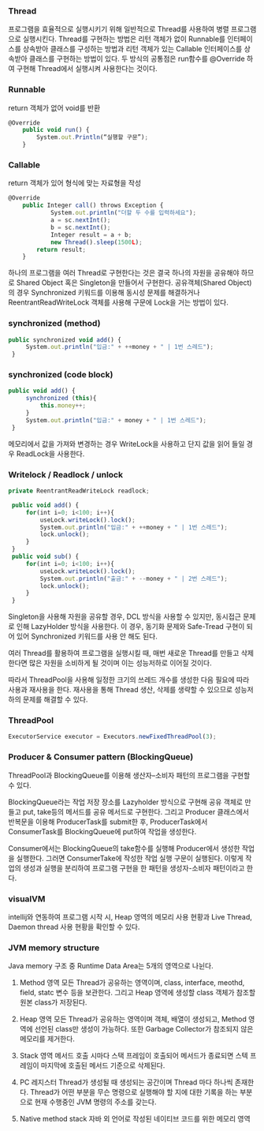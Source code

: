 ### Thread
프로그램을 효율적으로 실행시키기 위해 일반적으로 Thread를 사용하여 병렬 프로그램으로 실행시킨다.
Thread를 구현하는 방법은 리턴 객체가 없이 Runnable를 인터페이스를 상속받아 클래스를 구성하는 방법과
리턴 객체가 있는 Callable 인터페이스를 상속받아 클래스를 구현하는 방법이 있다.
두 방식의 공통점은 run함수를 @Override 하여 구현해 Thread에서 실행시켜 사용한다는 것이다.

### Runnable
return 객체가 없어 void를 반환
```javascript
@Override
    public void run() {
        System.out.Println(“실행할 구문”);
    }
```

### Callable
return 객체가 있어 형식에 맞는 자료형을 작성
```javascript
@Override
    public Integer call() throws Exception {
            System.out.println("더할 두 수를 입력하세요");
            a = sc.nextInt();
            b = sc.nextInt();
            Integer result = a + b;
            new Thread().sleep(1500L);
        return result;
    }
```

하나의 프로그램을 여러 Thread로 구현한다는 것은 결국 하나의 자원을 공유해야 하므로
Shared Object 혹은 Singleton을 만들어서 구현한다.
공유객체(Shared Object)의 경우 Synchronized 키워드를 이용해 동시성 문제를 해결하거나
ReentrantReadWriteLock 객체를 사용해 구문에 Lock을 거는 방법이 있다.

### synchronized (method)
```javascript
public synchronized void add() {
     System.out.println("입금:" + ++money + " | 1번 스레드");
 }
```

### synchronized (code block)
```javascript
public void add() {
     synchronized (this){
         this.money++;
     }
     System.out.println("입금:" + money + " | 1번 스레드");
 }
```

메모리에서 값을 가져와 변경하는 경우 WriteLock을 사용하고 단지 값을 읽어 들일 경우 ReadLock을 사용한다.
### Writelock / Readlock / unlock
```javascript
private ReentrantReadWriteLock readlock;

 public void add() {
     for(int i=0; i<100; i++){
         useLock.writeLock().lock();
         System.out.println("입금:" + ++money + " | 1번 스레드");
         lock.unlock();
     }
 }
 public void sub() {
     for(int i=0; i<100; i++){
         useLock.writeLock().lock();
         System.out.println("출금:" + --money + " | 2번 스레드");
         lock.unlock();
     }
 }
```

Singleton을 사용해 자원을 공유할 경우, DCL 방식을 사용할 수 있지만,
동시접근 문제로 인해 LazyHolder 방식을 사용한다.
이 경우, 동기화 문제와 Safe-Tread 구현이 되어 있어 Synchronized 키워드를 사용 안 해도 된다.

여러 Thread를 활용하여 프로그램을 실행시킬 때, 매번 새로운 Thread를 만들고 삭제한다면
많은 자원을 소비하게 될 것이며 이는 성능저하로 이어질 것이다.

따라서 ThreadPool을 사용해 일정한 크기의 쓰레드 개수를 생성한 다음 필요에 따라 사용과 재사용을 한다.
재사용을 통해 Thread 생산, 삭제를 생략할 수 있으므로 성능저하의 문제를 해결할 수 있다.
### ThreadPool
```javascript
ExecutorService executor = Executors.newFixedThreadPool(3);
```

### Producer & Consumer pattern (BlockingQueue)
ThreadPool과 BlockingQueue를 이용해 생산자–소비자 패턴의 프로그램을 구현할 수 있다.

BlockingQueue라는 작업 저장 장소를 Lazyholder 방식으로 구현해 공유 객체로 만들고 put, take등의 메서드를 공유 메서드로 구현한다.
그리고 Producer 클래스에서 반복문을 이용해 ProducerTask를 submit한 후,
ProducerTask에서 ConsumerTask를 BlockingQueue에 put하여 작업을 생성한다.

Consumer에서는 BlockingQueue의 take함수를 실행해 Producer에서 생성한 작업을 실행한다.
그러면 ConsumerTake에 작성한 작업 실행 구문이 실행된다.
이렇게 작업의 생성과 실행을 분리하여 프로그램 구현을 한 패턴을 생성자-소비자 패턴이라고 한다.

### visualVM
intellij와 연동하여 프로그램 시작 시,
Heap 영역의 메모리 사용 현황과 Live Thread, Daemon thread 사용 현황을 확인할 수 있다.


### JVM memory structure
Java memory 구조 중 Runtime Data Area는 5개의 영역으로 나뉜다.

1. Method 영역
   모든 Thread가 공유하는 영역이며, class, interface, meothd, field, statc 변수 등을 보관한다.
   그리고 Heap 영역에 생성할 class 객체가 참조할 원본 class가 저장된다.

2. Heap 영역
   모든 Thread가 공유하는 영역이며 객체, 배열이 생성되고,
   Method 영역에 선언된 class만 생성이 가능하다.
   또한 Garbage Collector가 참조되지 않은 메모리를 제거한다.

3. Stack 영역
   메서드 호출 시마다 스택 프레임이 호출되어 메서드가 종료되면 스텍 프레임이 마지막에 호출된 메서드 기준으로 삭제된다.

4. PC 레지스터
   Thread가 생성될 때 생성되는 공간이며 Thread 마다 하나씩 존재한다.
   Thread가 어떤 부분을 무슨 명령으로 실행해야 할 지에 대한 기록을 하는 부분으로 현재 수행중인 JVM 명령의 주소를 갖는다.

5. Native method stack
   자바 외 언어로 작성된 네이티브 코드를 위한 메모리 영역